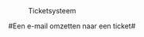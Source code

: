 <properties>
	<page>
		<title>Ticketsysteem</title>
	</page>
	<menu>
		<position>Ticketsysteem 
		<title>Introductie</title>
	</menu>
</properties>

#Een e-mail omzetten naar een ticket#
<description>
